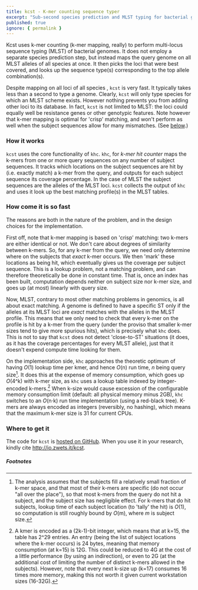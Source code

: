 ```yaml
---
title: kcst - K-mer counting sequence typer
excerpt: "Sub-second species prediction and MLST typing for bacterial genome assemblies"
published: true
ignore: { permalink }
---
```


Kcst uses k-mer counting (k-mer mapping, really) to perform multi-locus sequence typing (MLST) of bacterial genomes.  It does not employ a separate species prediction step, but instead maps the query genome on all MLST alleles of all species at once.  It then picks the loci that were best covered, and looks up the sequence type(s) corresponding to the top allele combination(s).

Despite mapping on all loci of all species , `kcst` is very fast.  It typically takes less than a second to type a genome.  Clearly, `kcst` will only type species for which an MLST scheme exists.  However nothing prevents you from adding other loci to its database.  In fact, `kcst` is not limited to MLST: the loci could equally well be resistance genes or other genotypic features.  Note however that k-mer mapping is optimal for 'crisp' matching, and won't perform as well when the subject sequences allow for many mismatches.  (See [below](#how-come-it-is-so-fast).)


### How it works

`kcst` uses the core functionality of `khc`.  `khc`, for _k-mer hit counter_ maps the k-mers from one or more query sequences on any number of subject sequences.  It tracks which locations on the subject sequences are hit by (i.e. exactly match) a k-mer from the query, and outputs for each subject sequence its coverage percentage.  In the case of MLST the subject sequences are the alleles of the MLST loci.  `kcst` collects the output of `khc` and uses it look up the best matching profile(s) in the MLST tables.


### How come it is so fast

The reasons are both in the nature of the problem, and in the design choices for the implementation.

First off, note that k-mer mapping is based on 'crisp' matching: two k-mers are either identical or not.  We don't care about degrees of similarity between k-mers.  So, for any k-mer from the query, we need only determine where on the subjects that _exact_ k-mer occurs.  We then 'mark' these locations as being hit, which eventually gives us the coverage per subject sequence.  This is a lookup problem, not a matching problem, and can therefore theoretically be done in constant time.  That is, once an index has been built, computation depends neither on subject size nor k-mer size, and goes up (at most) linearly with query size.

Now, MLST, contrary to most other matching problems in genomics, is all about exact matching.  A genome is defined to have a specific ST only if the alleles at its MLST loci are _exact_ matches with the alleles in the MLST profile.  This means that we only need to check that every k-mer on the profile is hit by a k-mer from the query (under the proviso that smaller k-mer sizes tend to give more spurious hits), which is precisely what `khc` does.  This is not to say that `kcst` does not detect 'close-to-ST' situations (it does, as it has the coverage percentages for every MLST allele), just that it doesn't expend compute time looking for them.

On the implementation side, `khc` approaches the theoretic optimum of having _O_(1) lookup time per kmer, and hence _O_(n) run time, _n_ being query size[^1].  It does this at the expense of memory consumption, which goes up _O_(4^k) with k-mer size, as `khc` uses a lookup table indexed by integer-encoded k-mers.[^2]  When k-size would cause excession of the configurable memory consumption limit (default: all physical memory minus 2GB), `khc` switches to an _O_(n⋅k) run time implementation (using a red-black tree).  K-mers are always encoded as integers (reversibly, no hashing), which means that the maximum k-mer size is 31 for current CPUs.


### Where to get it

The code for `kcst` is [hosted on GitHub](https://github.com/zwets/kcst).  When you use it in your research, kindly cite <http://io.zwets.it/kcst>.


##### Footnotes

[^1]: The analysis assumes that the subjects fill a relatively small fraction of k-mer space, and that most of their k-mers are specific (do not occur "all over the place"), so that most k-mers from the query do not hit a subject, and the subject size has negligible effect.  For k-mers that do hit subjects, lookup time of each subject location (to 'tally' the hit) is _O_(1), so computation is still roughly bound by _O_(m), where _m_ is subject size.

[^2]: A kmer is encoded as a (2k-1)-bit integer, which means that at k=15, the table has 2^29 entries.  An entry (being the list of subject locations where the k-mer occurs) is 24 bytes, meaning that memory consumption (at k=15) is 12G.  This could be reduced to 4G at the cost of a little performance (by using an indirection), or even to 2G (at the additional cost of limiting the number of distinct k-mers allowed in the subjects).  However, note that every next k-size up (k=17)[^3] consumes 16 times more memory, making this not worth it given current workstation sizes (16-32G).

[^3]: The k-mer size must be odd so that there is an encoding that uniquely represents both the forward and reverse strands of the k-mer.  We pick this to be the bit-representation (with a=00, c=01, g=10, t=11) of whichever of the two strands happens to have 'a' or 'c' as its middle base.  This also explains why the integer representation has 2k*-1* bits: the centre base requires only a single bit in the encoding.

